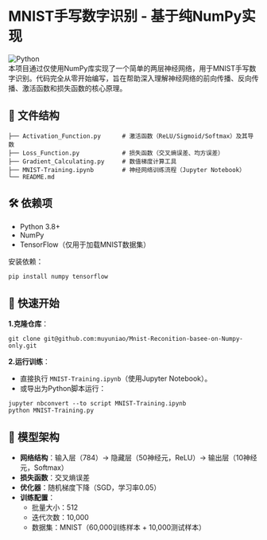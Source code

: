 # MNIST手写数字识别 - 基于纯NumPy实现

![Python](https://img.shields.io/badge/Python-3.8%2B-blue)                                                                                                                                                                     
本项目通过仅使用NumPy库实现了一个简单的两层神经网络，用于MNIST手写数字识别。代码完全从零开始编写，旨在帮助深入理解神经网络的前向传播、反向传播、激活函数和损失函数的核心原理。

## 📁 文件结构

```
├── Activation_Function.py      # 激活函数（ReLU/Sigmoid/Softmax）及其导数
├── Loss_Function.py            # 损失函数（交叉熵误差、均方误差）
├── Gradient_Calculating.py     # 数值梯度计算工具
├── MNIST-Training.ipynb        # 神经网络训练流程（Jupyter Notebook）
└── README.md
```

## 🛠️ 依赖项
- Python 3.8+
- NumPy
- TensorFlow（仅用于加载MNIST数据集）

安装依赖：
```bash
pip install numpy tensorflow
```

## 🚀 快速开始

**1.克隆仓库**：

```git
git clone git@github.com:muyuniao/Mnist-Reconition-basee-on-Numpy-only.git
```

**2.运行训练**：

- 直接执行 `MNIST-Training.ipynb`（使用Jupyter Notebook）。
- 或导出为Python脚本运行：

```
jupyter nbconvert --to script MNIST-Training.ipynb
python MNIST-Training.py
```

## 🧠 模型架构

- **网络结构**：输入层（784）→ 隐藏层（50神经元，ReLU）→ 输出层（10神经元，Softmax）
- **损失函数**：交叉熵误差
- **优化器**：随机梯度下降（SGD，学习率0.05）
- **训练配置**：
  - 批量大小：512
  - 迭代次数：10,000
  - 数据集：MNIST（60,000训练样本 + 10,000测试样本）
